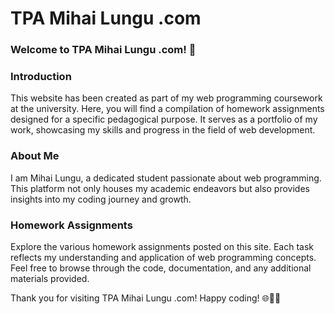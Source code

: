 # TPA Mihai Lungu .com
### Welcome to TPA Mihai Lungu .com! 🚀

### Introduction
This website has been created as part of my web programming coursework at the university. Here, you will find a compilation of homework assignments designed for a specific pedagogical purpose. It serves as a portfolio of my work, showcasing my skills and progress in the field of web development.

### About Me
I am Mihai Lungu, a dedicated student passionate about web programming. This platform not only houses my academic endeavors but also provides insights into my coding journey and growth.

### Homework Assignments
Explore the various homework assignments posted on this site. Each task reflects my understanding and application of web programming concepts. Feel free to browse through the code, documentation, and any additional materials provided.

Thank you for visiting TPA Mihai Lungu .com! Happy coding! 🌐👨‍💻
